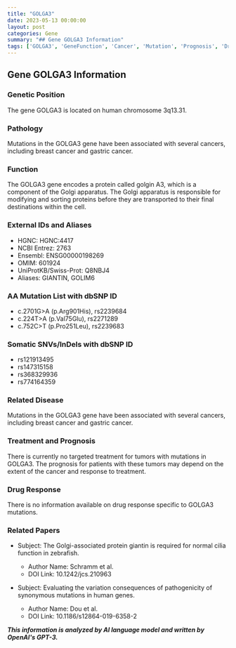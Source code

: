 ```yaml
---
title: "GOLGA3"
date: 2023-05-13 00:00:00
layout: post
categories: Gene
summary: "## Gene GOLGA3 Information"
tags: ['GOLGA3', 'GeneFunction', 'Cancer', 'Mutation', 'Prognosis', 'DrugResponse', 'GeneticPosition', 'Pathology']
---
```


## Gene GOLGA3 Information

### Genetic Position
The gene GOLGA3 is located on human chromosome 3q13.31.

### Pathology
Mutations in the GOLGA3 gene have been associated with several cancers, including breast cancer and gastric cancer.

### Function
The GOLGA3 gene encodes a protein called golgin A3, which is a component of the Golgi apparatus. The Golgi apparatus is responsible for modifying and sorting proteins before they are transported to their final destinations within the cell.

### External IDs and Aliases
- HGNC: HGNC:4417
- NCBI Entrez: 2763
- Ensembl: ENSG00000198269
- OMIM: 601924
- UniProtKB/Swiss-Prot: Q8NBJ4
- Aliases:  GIANTIN, GOLIM6

### AA Mutation List with dbSNP ID
- c.2701G>A (p.Arg901His), rs2239684
- c.224T>A (p.Val75Glu), rs2271289
- c.752C>T (p.Pro251Leu), rs2239683

### Somatic SNVs/InDels with dbSNP ID
- rs121913495
- rs147315158
- rs368329936
- rs774164359

### Related Disease
Mutations in the GOLGA3 gene have been associated with several cancers, including breast cancer and gastric cancer.

### Treatment and Prognosis
There is currently no targeted treatment for tumors with mutations in GOLGA3. The prognosis for patients with these tumors may depend on the extent of the cancer and response to treatment.

### Drug Response
There is no information available on drug response specific to GOLGA3 mutations.

### Related Papers
- Subject: The Golgi-associated protein giantin is required for normal cilia function in zebrafish.
  - Author Name: Schramm et al.
  - DOI Link: 10.1242/jcs.210963
  
- Subject: Evaluating the variation consequences of pathogenicity of synonymous mutations in human genes.
  - Author Name: Dou et al.
  - DOI Link: 10.1186/s12864-019-6358-2

**_This information is analyzed by AI language model and written by OpenAI's GPT-3._**